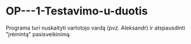 # OP---1-Testavimo-u-duotis
Programa turi nuskaityti vartotojo vardą (pvz. Aleksandr) ir atspausdinti "įrėmintą" pasisveikinimą.
